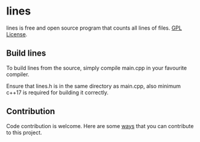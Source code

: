 lines
===================

lines is free and open source program that counts all lines of files. 
[GPL License](LICENSE.md).

Build lines
---------------

To build lines from the source, simply compile main.cpp in your favourite compiler.

Ensure that lines.h is in the same directory as main.cpp, also minimum c++17 is required for building it correctly.

Contribution
------------

Code contribution is welcome. Here are some [ways](CONTRIBUTING.md) that you can contribute to this project.

